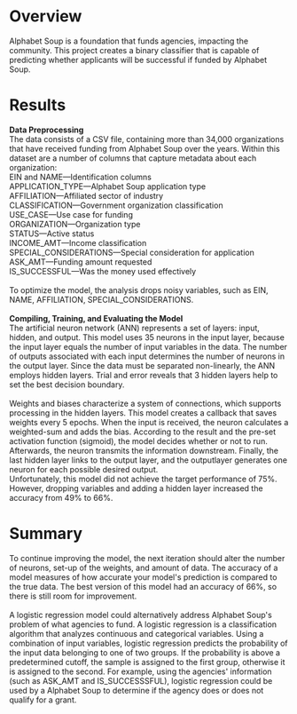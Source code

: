 # Overview
Alphabet Soup is a foundation that funds agencies, impacting the community. This project creates a binary classifier that is capable of predicting whether applicants will be successful if funded by Alphabet Soup.

# Results
**Data Preprocessing**
\
The data consists of a CSV file, containing more than 34,000 organizations that have received funding from Alphabet Soup over the years. Within this dataset are a number of columns that capture metadata about each organization: 
\
EIN and NAME—Identification columns
\
APPLICATION_TYPE—Alphabet Soup application type
\
AFFILIATION—Affiliated sector of industry
\
CLASSIFICATION—Government organization classification
\
USE_CASE—Use case for funding
\
ORGANIZATION—Organization type
\
STATUS—Active status
\
INCOME_AMT—Income classification
\
SPECIAL_CONSIDERATIONS—Special consideration for application
\
ASK_AMT—Funding amount requested
\
IS_SUCCESSFUL—Was the money used effectively
\
\
To optimize the model, the analysis drops noisy variables, such as EIN, NAME, AFFILIATION, SPECIAL_CONSIDERATIONS.
\
\
**Compiling, Training, and Evaluating the Model**
\
The artificial neuron network (ANN) represents a set of layers: input, hidden, and output. This model uses 35 neurons in the input layer, because the input layer equals the number of input variables in the data. The number of outputs associated with each input determines the number of neurons in the output layer. Since the data must be separated non-linearly, the ANN employs hidden layers. Trial and error reveals that 3 hidden layers help to set the best decision boundary. 
\
\
Weights and biases characterize a system of connections, which supports processing in the hidden layers. This model creates a callback that saves weights every 5 epochs. When the input is received, the neuron calculates a weighted-sum and adds the bias. According to the result and the pre-set activation function (sigmoid), the model decides whether or not to run. Afterwards, the neuron transmits the information downstream. Finally, the last hidden layer links to the output layer, and the outputlayer generates one neuron for each possible desired output.
\
Unfortunately, this model did not achieve the target performance of 75%. However, dropping variables and adding a hidden layer increased the accuracy from 49% to 66%.

# Summary
To continue improving the model, the next iteration should alter the number of neurons, set-up of the weights, and amount of data. The accuracy of a model measures of how accurate your model's prediction is compared to the true data. The best version of this model had an accuracy of 66%, so there is still room for improvement.
\
\
A logistic regression model could alternatively address Alphabet Soup's problem of what agencies to fund. A logistic regression is a classification algorithm that analyzes continuous and categorical variables. Using a combination of input variables, logistic regression predicts the probability of the input data belonging to one of two groups. If the probability is above a predetermined cutoff, the sample is assigned to the first group, otherwise it is assigned to the second. For example, using the agencies' information (such as ASK_AMT and IS_SUCCESSSFUL), logistic regression could be used by a Alphabet Soup to determine if the agency does or does not qualify for a grant.
